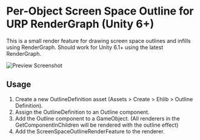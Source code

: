 # Per-Object Screen Space Outline for URP RenderGraph (Unity 6+)

This is a small render feature for drawing screen space outlines and infills using RenderGraph. Should work for Unity 6.1+ using the latest RenderGraph.



![Preview Screenshot](https://i.ibb.co/7dD23B08/image.png)


## Usage

1. Create a new OutlineDefinition asset (Assets > Create > Ehlib > Outline Definition).
2. Assign the OutlineDefinition to an Outline component.
3. Add the Outline component to a GameObject. (All renderers in the GetComponentInChildren will be rendered with the outline effect)
4. Add the ScreenSpaceOutlineRenderFeature to the renderer.
